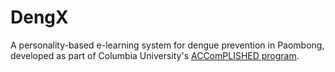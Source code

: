 # DengX

A personality-based e-learning system for dengue prevention in Paombong, developed as part of Columbia University's [ACComPLISHED program](https://www.neurology.columbia.edu/education/additional-educational-programs/adolescents-caring-community-promoting-literacy-insurance-stroke-health-education-emergencies-and-dementia-accomplished). 

